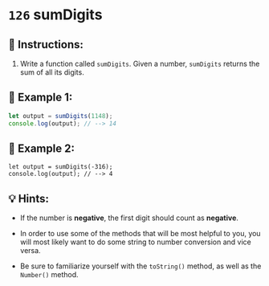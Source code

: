 # `126` sumDigits

## 📝 Instructions:

1. Write a function called `sumDigits`. Given a number, `sumDigits` returns the sum of all its digits.

## 📎 Example 1:

```js
let output = sumDigits(1148);
console.log(output); // --> 14
```

## 📎 Example 2:

```Js
let output = sumDigits(-316);
console.log(output); // --> 4
```

## 💡 Hints:

+ If the number is **negative**, the first digit should count as **negative**.

+ In order to use some of the methods that will be most helpful to you, you will most likely want to do some string to number conversion and vice versa.

+ Be sure to familiarize yourself with the `toString()` method, as well as the `Number()` method.
